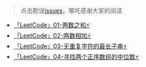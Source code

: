 > 点击勘误[issues](https://github.com/webVueBlog/learn-web/issues)，哪吒感谢大家的阅读

- [「LeetCode」01-两数之和⚡️](/ALG/1-两数之和.md)
- [「LeetCode」02-两数相加⚡](/ALG/2-两数相加.md)
- [「LeetCode」03-无重复字符的最长子串⚡](/ALG/3-无重复字符的最长子串.md)
- [「LeetCode」04-寻找两个正序数组的中位数⚡](/ALG/4-寻找两个正序数组的中位数.md)







